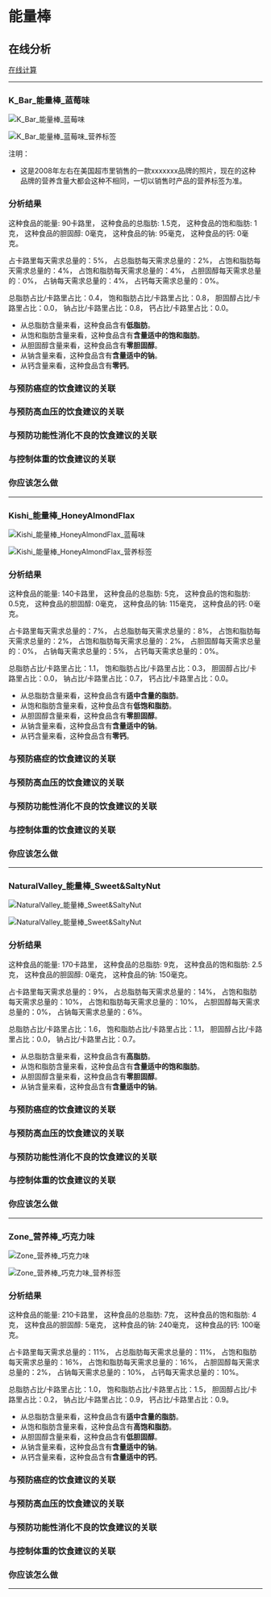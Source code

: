 # 能量棒

## 在线分析

[在线计算](https://jsfiddle.net/quanbinn/f6y5jb8p/)

--------------------

### K_Bar_能量棒_蓝莓味

![K_Bar_能量棒_蓝莓味](/images/加工食品的分析/能量棒/K_Bar_能量棒_蓝莓味.jpg)

![K_Bar_能量棒_蓝莓味_营养标签](/images/加工食品的分析/能量棒/K_Bar_能量棒_蓝莓味_营养标签.jpg)

注明：

- 这是2008年左右在美国超市里销售的一款xxxxxxx品牌的照片，现在的这种品牌的营养含量大都会这种不相同，一切以销售时产品的营养标签为准。

### 分析结果

这种食品的能量: 90卡路里， 这种食品的总脂肪: 1.5克， 这种食品的饱和脂肪: 1克， 这种食品的胆固醇: 0毫克， 这种食品的钠: 95毫克， 这种食品的钙: 0毫克。

占卡路里每天需求总量的：5%， 占总脂肪每天需求总量的：2%， 占饱和脂肪每天需求总量的：4%， 占饱和脂肪每天需求总量的：4%， 占胆固醇每天需求总量的：0%， 占钠每天需求总量的：4%， 占钙每天需求总量的：0%。

总脂肪占比/卡路里占比：0.4， 饱和脂肪占比/卡路里占比：0.8， 胆固醇占比/卡路里占比：0.0， 钠占比/卡路里占比：0.8， 钙占比/卡路里占比：0.0。

- 从总脂肪含量来看，这种食品含有**低脂肪**。
- 从饱和脂肪含量来看，这种食品含有**含量适中的饱和脂肪**。
- 从胆固醇含量来看，这种食品含有**零胆固醇**。
- 从钠含量来看，这种食品含有**含量适中的钠**。
- 从钙含量来看，这种食品含有**零钙**。

### 与预防癌症的饮食建议的关联

### 与预防高血压的饮食建议的关联

### 与预防功能性消化不良的饮食建议的关联

### 与控制体重的饮食建议的关联

### 你应该怎么做

---------------------

### Kishi_能量棒_HoneyAlmondFlax

![Kishi_能量棒_HoneyAlmondFlax_蓝莓味](/images/加工食品的分析/能量棒/Kishi_能量棒_HoneyAlmondFlax.jpg)

![Kishi_能量棒_HoneyAlmondFlax_营养标签](/images/加工食品的分析/能量棒/Kishi_能量棒_HoneyAlmondFlax_营养标签.jpg)

### 分析结果

这种食品的能量: 140卡路里， 这种食品的总脂肪: 5克， 这种食品的饱和脂肪: 0.5克， 这种食品的胆固醇: 0毫克， 这种食品的钠: 115毫克， 这种食品的钙: 0毫克。

占卡路里每天需求总量的：7%， 占总脂肪每天需求总量的：8%， 占饱和脂肪每天需求总量的：2%， 占饱和脂肪每天需求总量的：2%， 占胆固醇每天需求总量的：0%， 占钠每天需求总量的：5%， 占钙每天需求总量的：0%。

总脂肪占比/卡路里占比：1.1， 饱和脂肪占比/卡路里占比：0.3， 胆固醇占比/卡路里占比：0.0， 钠占比/卡路里占比：0.7， 钙占比/卡路里占比：0.0。

- 从总脂肪含量来看，这种食品含有**适中含量的脂肪**。
- 从饱和脂肪含量来看，这种食品含有**低饱和脂肪**。
- 从胆固醇含量来看，这种食品含有**零胆固醇**。
- 从钠含量来看，这种食品含有**含量适中的钠**。
- 从钙含量来看，这种食品含有**零钙**。 

### 与预防癌症的饮食建议的关联

### 与预防高血压的饮食建议的关联

### 与预防功能性消化不良的饮食建议的关联

### 与控制体重的饮食建议的关联

### 你应该怎么做

---------------------

### NaturalValley_能量棒_Sweet&SaltyNut

![NaturalValley_能量棒_Sweet&SaltyNut](/images/加工食品的分析/能量棒/NaturalValley_能量棒_Sweet&SaltyNut.jpg)

![NaturalValley_能量棒_Sweet&SaltyNut](/images/加工食品的分析/能量棒/NaturalValley_能量棒_Sweet&SaltyNut_营养标签.jpg)

### 分析结果

这种食品的能量: 170卡路里， 这种食品的总脂肪: 9克， 这种食品的饱和脂肪: 2.5克， 这种食品的胆固醇: 0毫克， 这种食品的钠: 150毫克。

占卡路里每天需求总量的：9%， 占总脂肪每天需求总量的：14%， 占饱和脂肪每天需求总量的：10%， 占饱和脂肪每天需求总量的：10%， 占胆固醇每天需求总量的：0%， 占钠每天需求总量的：6%。

总脂肪占比/卡路里占比：1.6， 饱和脂肪占比/卡路里占比：1.1， 胆固醇占比/卡路里占比：0.0， 钠占比/卡路里占比：0.7。

- 从总脂肪含量来看，这种食品含有**高脂肪**。
- 从饱和脂肪含量来看，这种食品含有**含量适中的饱和脂肪**。
- 从胆固醇含量来看，这种食品含有**零胆固醇**。
- 从钠含量来看，这种食品含有**含量适中的钠**。

### 与预防癌症的饮食建议的关联

### 与预防高血压的饮食建议的关联

### 与预防功能性消化不良的饮食建议的关联

### 与控制体重的饮食建议的关联

### 你应该怎么做

---------------------

### Zone_营养棒_巧克力味

![Zone_营养棒_巧克力味](/images/加工食品的分析/能量棒/Zone_营养棒_巧克力味.jpg)

![Zone_营养棒_巧克力味_营养标签](/images/加工食品的分析/能量棒/Zone_营养棒_巧克力味_营养标签.jpg)

### 分析结果

这种食品的能量: 210卡路里， 这种食品的总脂肪: 7克， 这种食品的饱和脂肪: 4克， 这种食品的胆固醇: 5毫克， 这种食品的钠: 240毫克， 这种食品的钙: 100毫克。

占卡路里每天需求总量的：11%， 占总脂肪每天需求总量的：11%， 占饱和脂肪每天需求总量的：16%， 占饱和脂肪每天需求总量的：16%， 占胆固醇每天需求总量的：2%， 占钠每天需求总量的：10%， 占钙每天需求总量的：10%。

总脂肪占比/卡路里占比：1.0， 饱和脂肪占比/卡路里占比：1.5， 胆固醇占比/卡路里占比：0.2， 钠占比/卡路里占比：0.9， 钙占比/卡路里占比：0.9。

- 从总脂肪含量来看，这种食品含有**适中含量的脂肪**。
- 从饱和脂肪含量来看，这种食品含有**高饱和脂肪**。
- 从胆固醇含量来看，这种食品含有**低胆固醇**。
- 从钠含量来看，这种食品含有**含量适中的钠**。
- 从钙含量来看，这种食品含有**含量适中的钙**。

### 与预防癌症的饮食建议的关联

### 与预防高血压的饮食建议的关联

### 与预防功能性消化不良的饮食建议的关联

### 与控制体重的饮食建议的关联

### 你应该怎么做

---------------------



